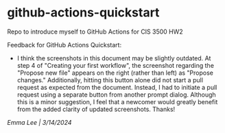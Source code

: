 # github-actions-quickstart

Repo to introduce myself to GitHub Actions for CIS 3500 HW2

Feedback for GitHub Actions Quickstart:
- I think the screenshots in this document may be slightly outdated. At step 4 of "Creating your first workflow", the screenshot regarding the "Propose new file" appears on the right (rather than left) as "Propose changes." Additionally, hitting this button alone did not start a pull request as expected from the document. Instead, I had to initiate a pull request using a separate button from another prompt dialog. Although this is a minor suggestion, I feel that a newcomer would greatly benefit from the added clarity of updated screenshots. Thanks!

<i> Emma Lee | 3/14/2024 </i>
